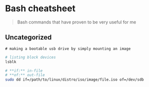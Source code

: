 # Bash cheatsheet

> Bash commands that have proven to be very useful for me

## Uncategorized

`# making a bootable usb drive by simply mounting an image`

```bash
# listing block devices
lsblk

# **if:** in-file
# **of:** out-file
sudo dd if=/path/to/linux/distro/iso/image/file.iso of=/dev/sdb 
```

